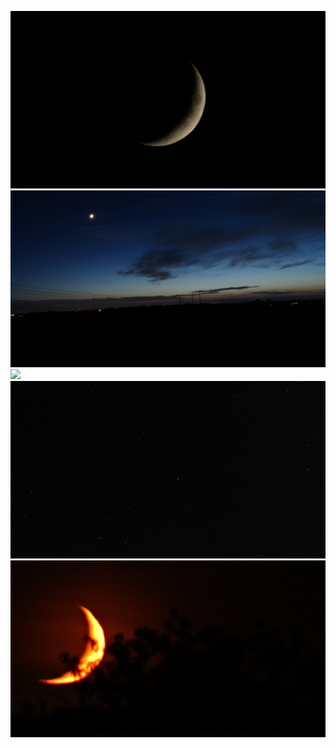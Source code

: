 ![](./20240511230826.jpg)
![](./20240511231020.jpg)
![](./20240512001452.jpg)
![](./20240512022518.jpg)
![](./20240512023528.jpg)